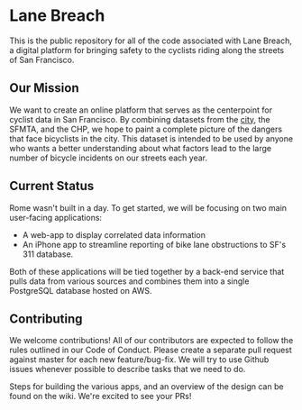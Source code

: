# Lane Breach

This is the public repository for all of the code associated with Lane Breach, a
digital platform for bringing safety to the cyclists riding along the streets of
San Francisco.

## Our Mission

We want to create an online platform that serves as the centerpoint for cyclist
data in San Francisco. By combining datasets from the
[city](https://data.sfgov.org/City-Infrastructure/311-Cases/vw6y-z8j6), the
SFMTA, and the CHP, we hope to paint a complete picture of the dangers that face
bicyclists in the city. This dataset is intended to be used by anyone who wants
a better understanding about what factors lead to the large number of bicycle
incidents on our streets each year.

## Current Status

Rome wasn't built in a day. To get started, we will be focusing on two main
user-facing applications:

- A web-app to display correlated data information
- An iPhone app to streamline reporting of bike lane obstructions to SF's 311
  database.
  
Both of these applications will be tied together by a back-end service that
pulls data from various sources and combines them into a single PostgreSQL
database hosted on AWS.

## Contributing

We welcome contributions! All of our contributors are expected to follow the
rules outlined in our Code of Conduct. Please create a separate pull request
against master for each new feature/bug-fix. We will try to use Github issues
whenever possible to describe tasks that we need to do.

Steps for building the various apps, and an overview of the design can be found
on the wiki. We're excited to see your PRs!
